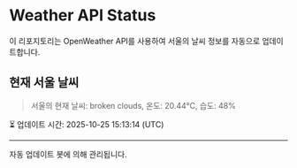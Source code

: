 
# Weather API Status

이 리포지토리는 OpenWeather API를 사용하여 서울의 날씨 정보를 자동으로 업데이트합니다.

## 현재 서울 날씨
> 서울의 현재 날씨: broken clouds, 온도: 20.44°C, 습도: 48%

⏳ 업데이트 시간: 2025-10-25 15:13:14 (UTC)

---
자동 업데이트 봇에 의해 관리됩니다.
